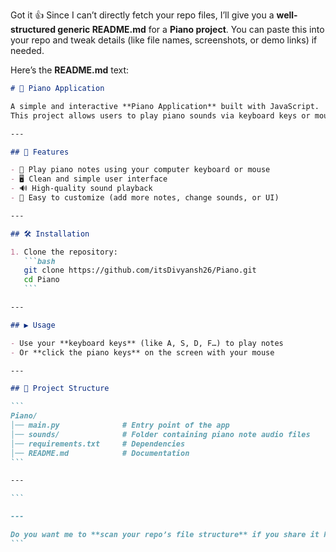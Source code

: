 Got it 👍 Since I can’t directly fetch your repo files, I’ll give you a **well-structured generic README.md** for a **Piano project**. You can paste this into your repo and tweak details (like file names, screenshots, or demo links) if needed.

Here’s the **README.md** text:

````markdown
# 🎹 Piano Application

A simple and interactive **Piano Application** built with JavaScript.  
This project allows users to play piano sounds via keyboard keys or mouse clicks, providing a fun way to explore music digitally.

---

## 🚀 Features

- 🎵 Play piano notes using your computer keyboard or mouse
- 🖥️ Clean and simple user interface
- 🔊 High-quality sound playback
- 🎨 Easy to customize (add more notes, change sounds, or UI)

---

## 🛠️ Installation

1. Clone the repository:
   ```bash
   git clone https://github.com/itsDivyansh26/Piano.git
   cd Piano
   ```

---

## ▶️ Usage

- Use your **keyboard keys** (like A, S, D, F…) to play notes
- Or **click the piano keys** on the screen with your mouse

---

## 📂 Project Structure

```
Piano/
│── main.py              # Entry point of the app
│── sounds/              # Folder containing piano note audio files
│── requirements.txt     # Dependencies
│── README.md            # Documentation
```

---

```

---

Do you want me to **scan your repo’s file structure** if you share it here, so I can make the README 100% accurate to your code (with exact file names and usage)?
```
````
